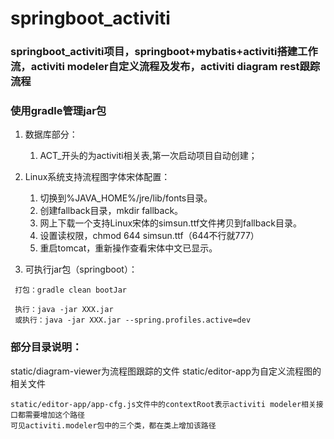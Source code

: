 # springboot_activiti 
### springboot_activiti项目，springboot+mybatis+activiti搭建工作流，activiti modeler自定义流程及发布，activiti diagram rest跟踪流程
### 使用gradle管理jar包

1. 数据库部分：

    1) ACT_开头的为activiti相关表,第一次启动项目自动创建；
    
2. Linux系统支持流程图字体宋体配置：

    1) 切换到%JAVA_HOME%/jre/lib/fonts目录。
    2) 创建fallback目录，mkdir fallback。
    3) 网上下载一个支持Linux宋体的simsun.ttf文件拷贝到fallback目录。
    4) 设置读权限，chmod 644 simsun.ttf（644不行就777）
    5) 重启tomcat，重新操作查看宋体中文已显示。
    
3. 可执行jar包（springboot）：

```
 打包：gradle clean bootJar

 执行：java -jar XXX.jar
 或执行：java -jar XXX.jar --spring.profiles.active=dev

```

### 部分目录说明：
  static/diagram-viewer为流程图跟踪的文件
  static/editor-app为自定义流程图的相关文件
  
    static/editor-app/app-cfg.js文件中的contextRoot表示activiti modeler相关接口都需要增加这个路径
    可见activiti.modeler包中的三个类，都在类上增加该路径